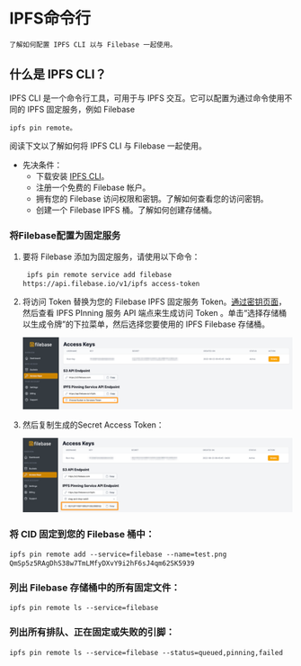 # IPFS命令行
	了解如何配置 IPFS CLI 以与 Filebase 一起使用。
## 什么是 IPFS CLI？
IPFS CLI 是一个命令行工具，可用于与 IPFS 交互。它可以配置为通过命令使用不同的 IPFS 固定服务，例如 Filebase 

	ipfs pin remote。
阅读下文以了解如何将 IPFS CLI 与 Filebase 一起使用。

- 先决条件：
	- 下载安装 [IPFS CLI](https://docs.ipfs.tech/install/command-line/)。
	- 注册一个免费的 Filebase 帐户。
	- 拥有您的 Filebase 访问权限和密钥。了解如何查看您的访问密钥。
	- 创建一个 Filebase IPFS 桶。了解如何创建存储桶。

### 将Filebase配置为固定服务
1. 要将 Filebase 添加为固定服务，请使用以下命令：

		ipfs pin remote service add filebase https://api.filebase.io/v1/ipfs access-token
2. 将访问 Token 替换为您的 Filebase IPFS 固定服务 Token。[通过密钥页面](https://console.filebase.com/keys)，然后查看 IPFS PInning 服务 API 端点来生成访问 Token 。单击“选择存储桶以生成令牌”的下拉菜单，然后选择您要使用的 IPFS Filebase 存储桶。

	![](./pic/IPFS2.png)
3. 然后复制生成的Secret Access Token：

	![](./pic/IPFS3.png)

### 将 CID 固定到您的 Filebase 桶中：
	ipfs pin remote add --service=filebase --name=test.png QmSp5z5RAgDhS38w7TmLMfyDXvY9i2hF6sJ4qm62SK5939
### 列出 Filebase 存储桶中的所有固定文件：
	ipfs pin remote ls --service=filebase
### 列出所有排队、正在固定或失败的引脚：
	ipfs pin remote ls --service=filebase --status=queued,pinning,failed
